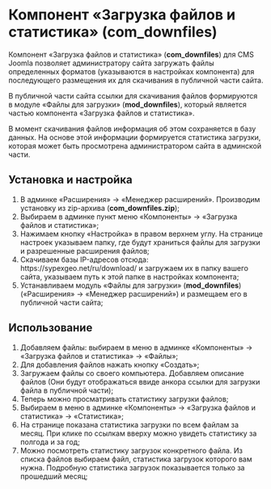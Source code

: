 # Компонент «Загрузка файлов и статистика» (com_downfiles)

<p>Компонент «Загрузка файлов и статистика» (<b>com_downfiles</b>) для CMS Joomla позволяет администратору сайта загружать файлы определенных форматов (указываются в настройках компонента) для последующего размещения их для скачивания в публичной части сайта.</p>
<p>В публичной части сайта ссылки для скачивания файлов формируются в модуле «Файлы для загрузки» (<b>mod_downfiles</b>), который является частью компонента «Загрузка файлов и статистика».</p> 
<p>В момент скачивания файлов информация об этом сохраняется в базу данных. На основе этой информации формируется статистика загрузки, которая может быть просмотрена администратором сайта в админской части.</p>

<h2>Установка и настройка</h2>
<ol>
	<li>В админке «Расширения» → «Менеджер расширений». Производим установку из zip-архива (<b>com_downfiles.zip</b>);</li>
	<li>Выбираем в админке пункт меню «Компоненты» → «Загрузка файлов и статистика»;</li>
	<li>Нажимаем кнопку «Настройка» в правом верхнем углу. На странице настроек указываем папку, где будут храниться файлы для загрузки и разрешенные расширения файлов;</li>
	<li>Скачиваем базы IP-адресов отсюда: https://sypexgeo.net/ru/download/ и загружаем их в папку вашего сайта, указываем путь к этой папке в настройках компонента;</li>
	<li>Устанавливаем модуль «Файлы для загрузки» (<b>mod_downfiles</b>) («Расширения» → «Менеджер расширений») и размещаем его в публичной части сайта;</li>
</ol>
<h2>Использование</h2>
<ol>
	<li>Добавляем файлы: выбираем в меню в админке «Компоненты» → «Загрузка файлов и статистика» → «Файлы»;</li>
	<li>Для добавления файлов нажать кнопку «Создать»;</li>
	<li>Загружаем файлы со своего компьютера. Добавляем описание файлов (Они будут отображаться ввиде анкора ссылки для загрузки файла в публичной части);</li>
	<li>Теперь можно просматривать статистику загрузки файлов;</li>
	<li>Выбираем в меню в админке «Компоненты» → «Загрузка файлов и статистика» → «Статистика»;</li>
	<li>На странице показана статистика загрузки по всем файлам за месяц. При клике по ссылкам вверху можно увидеть статистику за полгода и за год;</li>
	<li>Можно посмотреть статистику загрузок конкретного файла. Из списка файлов выбираем файл, статистика загрузок которого вам нужна. Подробную статистика загрузок показывается только за прошедший месяц;</li>
</ol>